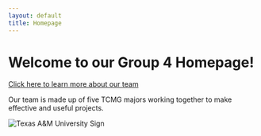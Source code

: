 ```yaml
---
layout: default
title: Homepage
---
```

# Welcome to our Group 4 Homepage!
 
[Click here to learn more about our team](./postspace.html)

Our team is made up of five TCMG majors working together to make effective and useful projects.

![Texas A&M University Sign](/Project2/assets/images/ampic.jpg)
